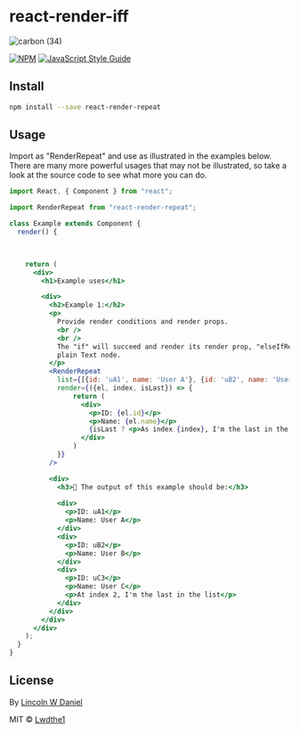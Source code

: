 # react-render-iff

![carbon (34)](https://user-images.githubusercontent.com/5778798/73144670-158b7100-4076-11ea-84e0-6b01bf1a42e1.png)

[![NPM](https://img.shields.io/npm/v/sd.svg)](https://www.npmjs.com/package/sd) [![JavaScript Style Guide](https://img.shields.io/badge/code_style-standard-brightgreen.svg)](https://standardjs.com)

## Install

```bash
npm install --save react-render-repeat
```

## Usage

Import as "RenderRepeat" and use as illustrated in the examples below. There are many more powerful usages that may not be illustrated, so take a look at the source code to see what more you can do.

```jsx
import React, { Component } from "react";

import RenderRepeat from "react-render-repeat";

class Example extends Component {
  render() {

   

    return (
      <div>
        <h1>Example uses</h1>

        <div>
          <h2>Example 1:</h2>
          <p>
            Provide render conditions and render props.
            <br />
            <br />
            The "if" will succeed and render its render prop, "elseIfRender" as a
            plain Text node.
          </p>
          <RenderRepeat
            list={[{id: 'uA1', name: 'User A'}, {id: 'uB2', name: 'User B'}, {id: 'uC3', name: 'User C'}]}
            render={({el, index, isLast}) => {
                return (
                  <div>
                    <p>ID: {el.id}</p>
                    <p>Name: {el.name}</p>
                    {isLast ? <p>As index {index}, I'm the last in the list</p> : null}
                  </div>
                )
            }}
          />

          <div>
            <h3>🌴 The output of this example should be:</h3>
            
            <div>
              <p>ID: uA1</p>
              <p>Name: User A</p>
            </div>
            <div>
              <p>ID: uB2</p>
              <p>Name: User B</p>
            </div>
            <div>
              <p>ID: uC3</p>
              <p>Name: User C</p>
              <p>At index 2, I'm the last in the list</p>
            </div>
          </div>
        </div>
      </div>
    );
  }
}
```

## License

By [Lincoln W Daniel](https://lincolnwdaniel.com)

MIT © [Lwdthe1](https://github.com/Lwdthe1)
